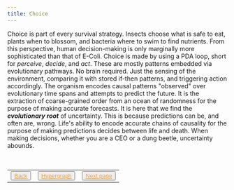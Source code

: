 ```yaml
---
title: Choice
---
```

Choice is part of every survival strategy. Insects choose what is safe to eat, plants when to blossom, and bacteria where to swim to find nutrients. From this perspective, human decision-making is only marginally more sophisticated than that of E-Coli. Choice is made by using a PDA loop, short for *perceive*, *decide*, and *act*. These are mostly patterns embedded via evolutionary pathways. No brain required. Just the sensing of the environment, comparing it with stored if-then patterns, and triggering action accordingly. The organism encodes causal patterns "observed" over evolutionary time spans and attempts to predict the future. It is the extraction of coarse-grained order from an ocean of randomness for the purpose of making accurate forecasts. It is here that we find the ***evolutionary root*** of uncertainty. This is because predictions can be, and often are, wrong. Life's ability to encode accurate chains of causality for the purpose of making predictions decides between life and death. When making decisions, whether you are a CEO or a dung beetle, uncertainty abounds.

<table> 
  <tr>  
    <td><button type="button"><a href="/jung-quote-red-book" style="color: #f5993d">Back</a></button></td>  
    <td><button type="button"><a href="/hypergraph" style="color: #f5993d">Hypergraph</a></button></td>   
    <td><button type="button"><a href="/darwin" style="color: #f5993d">Next page</a></button> </td>  
  </tr>   
</table>
